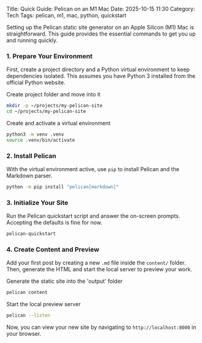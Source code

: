 Title: Quick Guide: Pelican on an M1 Mac
Date: 2025-10-15 11:30
Category: Tech
Tags: pelican, m1, mac, python, quickstart

Setting up the Pelican static site generator on an Apple Silicon (M1) Mac is straightforward. This guide provides the essential commands to get you up and running quickly.

### 1. Prepare Your Environment

First, create a project directory and a Python virtual environment to keep dependencies isolated. This assumes you have Python 3 installed from the official Python website.


Create project folder and move into it
```bash
mkdir -p ~/projects/my-pelican-site
cd ~/projects/my-pelican-site
```
Create and activate a virtual environment
```bash
python3 -m venv .venv
source .venv/bin/activate
```

### 2. Install Pelican

With the virtual environment active, use `pip` to install Pelican and the Markdown parser.

```bash
python -m pip install "pelican[markdown]"
```

### 3. Initialize Your Site

Run the Pelican quickstart script and answer the on-screen prompts. Accepting the defaults is fine for now.

```bash
pelican-quickstart
```

### 4. Create Content and Preview

Add your first post by creating a new `.md` file inside the `content/` folder. Then, generate the HTML and start the local server to preview your work.


Generate the static site into the 'output' folder
```bash
pelican content
```
Start the local preview server
```bash
pelican --listen
```

Now, you can view your new site by navigating to `http://localhost:8000` in your browser.



